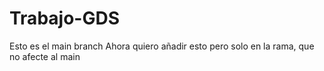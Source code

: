 # Trabajo-GDS
Esto es el main branch
Ahora quiero añadir esto pero solo en la rama, que no afecte al main

